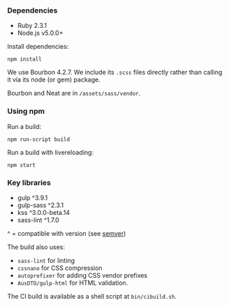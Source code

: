 ### Dependencies

- Ruby 2.3.1
- Node.js v5.0.0+

Install dependencies:

```
npm install
```

We use Bourbon 4.2.7. We include its `.scss` files directly rather than calling it via its node (or gem) package.

Bourbon and Neat are in `/assets/sass/vendor`.

### Using npm

Run a build:
```
npm run-script build
```

Run a build with livereloading:
```
npm start
```

### Key libraries

- gulp ^3.9.1
- gulp-sass ^2.3.1
- kss ^3.0.0-beta.14
- sass-lint ^1.7.0

^ = compatible with version (see <a href="https://docs.npmjs.com/misc/semver#caret-ranges-123-025-004" rel="external">semver</a>)

The build also uses:
- `sass-lint` for linting
- `cssnano` for CSS compression
- `autoprefixer` for adding CSS vendor prefixes
- `AusDTO/gulp-html` for HTML validation.

The CI build is available as a shell script at `bin/cibuild.sh`.
